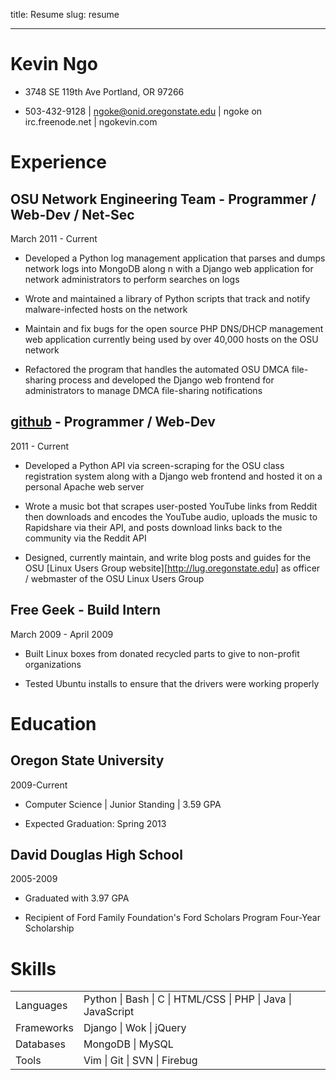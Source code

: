 title: Resume
slug: resume

--- 

Kevin Ngo
=========

- 3748 SE 119th Ave Portland, OR 97266

- 503-432-9128 | ngoke@onid.oregonstate.edu | ngoke on irc.freenode.net |
ngokevin.com

Experience
==========

OSU Network Engineering Team - Programmer / Web-Dev / Net-Sec
----------------------------------------------------------------------------
March 2011 - Current

- Developed a Python log management application that parses and dumps network
  logs into MongoDB along n with a Django web application for network
administrators to perform searches on logs

- Wrote and maintained a library of Python scripts that track and notify
  malware-infected hosts on the network

- Maintain and fix bugs for the open source PHP DNS/DHCP management web
  application currently being used by over 40,000 hosts on the OSU network

- Refactored the program that handles the automated OSU DMCA file-sharing
  process and developed the Django web frontend for administrators to manage
DMCA file-sharing notifications

<a href="http://github.com/ngokevin">github</a> - Programmer / Web-Dev
----------------------------------------------------------------------
2011 - Current

- Developed a Python API via screen-scraping for the OSU class registration
  system along with a Django web frontend and hosted it on a personal Apache
web server

- Wrote a music bot that scrapes user-posted YouTube links from Reddit then
  downloads and encodes the YouTube audio, uploads the music to Rapidshare via
their API, and posts download links back to the community via the Reddit API

- Designed, currently maintain, and write blog posts and guides for the OSU
  [Linux Users Group website][http://lug.oregonstate.edu] as officer /
webmaster of the OSU Linux Users Group

Free Geek - Build Intern    
------------------------
March 2009 - April 2009

- Built Linux boxes from donated recycled parts to give to non-profit organizations

- Tested Ubuntu installs to ensure that the drivers were working properly

Education
=========

Oregon State University     
-----------------------
2009-Current

- Computer Science | Junior Standing | 3.59 GPA

- Expected Graduation: Spring 2013

David Douglas High School     
-------------------------
2005-2009

- Graduated with 3.97 GPA

- Recipient of Ford Family Foundation's Ford Scholars Program Four-Year Scholarship

Skills
======
<table>
    <tr><td>Languages</td><td>Python | Bash | C | HTML/CSS | PHP | Java | JavaScript</td></tr>
    <tr><td>Frameworks</td><td>Django | Wok | jQuery</td></tr>
    <tr><td>Databases</td><td>MongoDB | MySQL</td></tr>
    <tr><td>Tools</td><td>Vim | Git | SVN | Firebug</td></tr>
</table>
